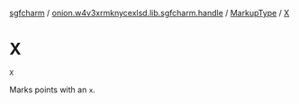 [sgfcharm](../../index.md) / [onion.w4v3xrmknycexlsd.lib.sgfcharm.handle](../index.md) / [MarkupType](index.md) / [X](./-x.md)

# X

`X`

Marks points with an `x`.

